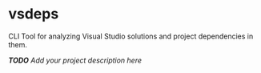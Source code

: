 ﻿# vsdeps

CLI Tool for analyzing Visual Studio solutions and project dependencies
in them.

_**TODO** Add your project description here_
